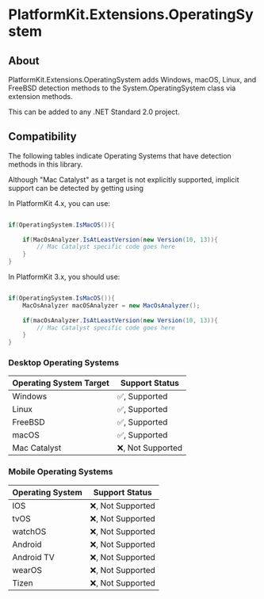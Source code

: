 ﻿# PlatformKit.Extensions.OperatingSystem

## About

PlatformKit.Extensions.OperatingSystem adds Windows, macOS, Linux, and FreeBSD detection methods to the System.OperatingSystem class via extension methods.

This can be added to any .NET Standard 2.0 project.

## Compatibility
The following tables indicate Operating Systems that have detection methods in this library.

Although "Mac Catalyst" as a target is not explicitly supported, implicit support can be detected by getting using 

In PlatformKit 4.x, you can use:
```csharp

if(OperatingSystem.IsMacOS()){
    
    if(MacOsAnalyzer.IsAtLeastVersion(new Version(10, 13)){
        // Mac Catalyst specific code goes here
    }
}
```

In PlatformKit 3.x, you should use:
```csharp

if(OperatingSystem.IsMacOS()){
    MacOsAnalyzer macOSAnalyzer = new MacOsAnalyzer();
    
    if(macOsAnalyzer.IsAtLeastVersion(new Version(10, 13)){
        // Mac Catalyst specific code goes here
    }
}
```


### Desktop Operating Systems
| Operating System Target | Support Status                |
|-------------------------|-------------------------------|
| Windows                 | :white_check_mark:, Supported | 
| Linux                   | :white_check_mark:, Supported | 
| FreeBSD                 | :white_check_mark:, Supported |
| macOS                   | :white_check_mark:, Supported |
| Mac Catalyst            | :x:, Not Supported            | 

### Mobile Operating Systems
| Operating System | Support Status     |
|------------------|--------------------|
| IOS              | :x:, Not Supported |
| tvOS             | :x:, Not Supported |
| watchOS          | :x:, Not Supported |
| Android          | :x:, Not Supported |
| Android TV       | :x:, Not Supported |
| wearOS           | :x:, Not Supported |
| Tizen            | :x:, Not Supported |